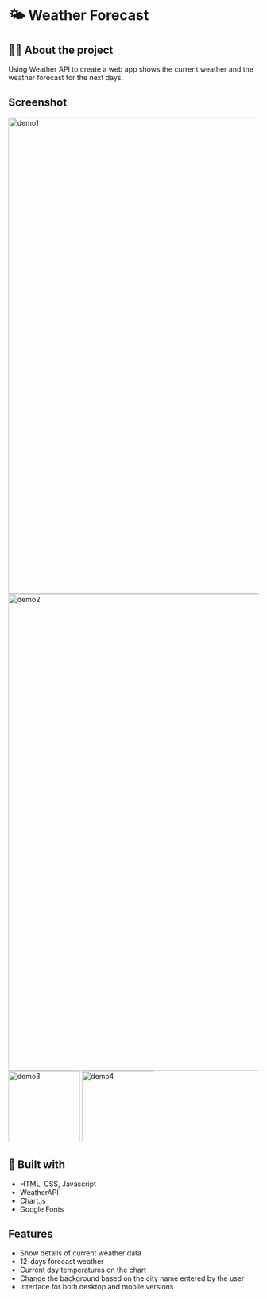 # 🌤 Weather Forecast

## 👨‍💻 About the project

Using Weather API to create a web app shows the current weather and the weather forecast for the next days.

## Screenshot

<img width="960" alt="demo1" src="https://user-images.githubusercontent.com/53606646/218980436-340901e8-8598-4741-b93b-a51b15042fcd.png">
<img width="960" alt="demo2" src="https://user-images.githubusercontent.com/53606646/218980874-df32e1ef-14e8-478d-a014-57481fbdab3d.png">
<img width="144" alt="demo3" src="https://user-images.githubusercontent.com/53606646/218983124-310e9524-45c2-498a-aa1c-8fcd8f1b7ee4.png">
<img width="144" alt="demo4" src="https://user-images.githubusercontent.com/53606646/218983147-a16a7e67-8d50-4fcf-a46d-64bb28e3cd67.png">

## 🚀 Built with

- HTML, CSS, Javascript
- WeatherAPI
- Chart.js
- Google Fonts

## Features

- Show details of current weather data
- 12-days forecast weather
- Current day temperatures on the chart
- Change the background based on the city name entered by the user
- Interface for both desktop and mobile versions
